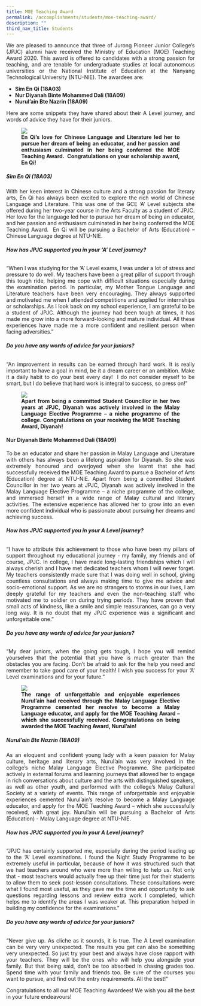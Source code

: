 ```yaml
---
title: MOE Teaching Award
permalink: /accomplishments/students/moe-teaching-award/
description: ""
third_nav_title: Students
---
```

<div align=justify>
<p>
We are pleased to announce that three of Jurong Pioneer Junior College’s (JPJC) alumni have received the Ministry of Education (MOE) Teaching Award 2020. This award is offered to candidates with a strong passion for teaching, and are tenable for undergraduate studies at local autonomous universities or the National Institute of Education at the Nanyang Technological University (NTU-NIE). The awardees are:
<ul>
	<li><strong>Sim En Qi (18A03)</strong></li>
	<li><strong>Nur Diyanah Binte Mohammed Dali (18A09)</strong></li>
	<li><strong>Nurul’ain Bte Nazrin (18A09)</strong></li></p></ul>

<p>
Here are some snippets they have shared about their A Level journey, and words of advice they have for their juniors.</p>

<figure>
<img src="/images/Sim%20En%20Qi_Photo%203.jpeg">
<figcaption><strong>En Qi’s love for Chinese Language and Literature led her to pursue her dream of being an educator, and her passion and enthusiasm culminated in her being conferred the MOE Teaching Award.  Congratulations on your scholarship award, En Qi!</strong></figcaption>
</figure>


<h5><strong>Sim En Qi (18A03)</strong></h5>
<p>
With her keen interest in Chinese culture and a strong passion for literary arts, En Qi has always been excited to explore the rich world of Chinese Language and Literature. This was one of the GCE ‘A’ Level subjects she offered during her two-year course in the Arts Faculty as a student of JPJC. Her love for the language led her to pursue her dream of being an educator, and her passion and enthusiasm culminated in her being conferred the MOE Teaching Award.  En Qi will be pursuing a Bachelor of Arts (Education) – Chinese Language degree at NTU-NIE.</p>

<h6><i><strong>How has JPJC supported you in your ‘A’ Level journey?</strong></i></h6>
<p>
“When I was studying for the ‘A’ Level exams, I was under a lot of stress and pressure to do well. My teachers have been a great pillar of support through this tough ride, helping me cope with difficult situations especially during the examination period. In particular, my Mother Tongue Language and Literature teachers have been very encouraging. They always supported and motivated me when I attended competitions and applied for internships or scholarships. As I look back on my school experience, I am grateful to be a student of JPJC. Although the journey had been tough at times, it has made me grow into a more forward-looking and mature individual. All these experiences have made me a more confident and resilient person when facing adversities.”</p>

<h6><i><strong>Do you have any words of advice for your juniors?</strong></i></h6>
<p>
“An improvement in results can be earned through hard work. It is really important to have a goal in mind, be it a dream career or an ambition. Make it a daily habit to do your best every day!  I do not consider myself to be smart, but I do believe that hard work is integral to success, so press on!”</p>

<figure>
<img src="/images/Nur%20Diyanah_Photo%202.jpg">
<figcaption><strong>Apart from being a committed Student Councillor in her two years at JPJC, Diyanah was actively involved in the Malay Language Elective Programme – a niche programme of the college. Congratulations on your receiving the MOE Teaching Award, Diyanah!</strong></figcaption>
</figure>

<h4><strong>Nur Diyanah Binte Mohammed Dali (18A09)</strong></h4>
<p>
To be an educator and share her passion in Malay Language and Literature with others has always been a lifelong aspiration for Diyanah. So she was extremely honoured and overjoyed when she learnt that she had successfully received the MOE Teaching Award to pursue a Bachelor of Arts (Education) degree at NTU-NIE. Apart from being a committed Student Councillor in her two years at JPJC, Diyanah was actively involved in the Malay Language Elective Programme – a niche programme of the college, and immersed herself in a wide range of Malay cultural and literary activities. The extensive experience has allowed her to grow into an even more confident individual who is passionate about pursuing her dreams and achieving success.</p>

<h6><i><strong>How has JPJC supported you in your A Level journey?</strong></i></h6>
<p>
“I have to attribute this achievement to those who have been my pillars of support throughout my educational journey - my family, my friends and of course, JPJC. In college, I have made long-lasting friendships which I will always cherish and I have met dedicated teachers whom I will never forget. My teachers consistently made sure that I was doing well in school, giving countless consultations and always making time to give me advice and socio-emotional support. As we are no strangers to storms in our lives, I am deeply grateful for my teachers and even the non-teaching staff who motivated me to soldier on during trying periods. They have proven that small acts of kindness, like a smile and simple reassurances, can go a very long way. It is no doubt that my JPJC experience was a significant and unforgettable one.”<p>

<h6><i><strong>Do you have any words of advice for your juniors?</strong></i></h6>
<p>
“My dear juniors, when the going gets tough, I hope you will remind yourselves that the potential that you have is much greater than the obstacles you are facing. Don’t be afraid to ask for the help you need and remember to take good care of your health! I wish you success for your ‘A’ Level examinations and for your future.”</p>

<figure>
<img src="/images/Nurul%20Ain_Photo%201.jpg">
<figcaption><strong>The range of unforgettable and enjoyable experiences Nurul’ain had received through the Malay Language Elective Programme cemented her resolve to become a Malay Language educator, and apply for the MOE Teaching Award – which she successfully received. Congratulations on being awarded the MOE Teaching Award, Nurul’ain!</strong></figcaption>
</figure>

<h5><strong>Nurul’ain Bte Nazrin (18A09)</strong></h5>
<p>
As an eloquent and confident young lady with a keen passion for Malay culture, heritage and literary arts, Nurul’ain was very involved in the college’s niche Malay Language Elective Programme. She participated actively in external forums and learning journeys that allowed her to engage in rich conversations about culture and the arts with distinguished speakers, as well as other youth, and performed with the college’s Malay Cultural Society at a variety of events. This range of unforgettable and enjoyable experiences cemented Nurul’ain’s resolve to become a Malay Language educator, and apply for the MOE Teaching Award – which she successfully received, with great joy. Nurul’ain will be pursuing a Bachelor of Arts (Education) - Malay Language degree at NTU-NIE.</p>

<h6><i><strong>How has JPJC supported you in your A Level journey?</strong></i></h6>
<p>
“JPJC has certainly supported me, especially during the period leading up to the ‘A’ Level examinations. I found the Night Study Programme to be extremely useful in particular, because of how it was structured such that we had teachers around who were more than willing to help us. Not only that - most teachers would actually free up their time just for their students to allow them to seek post-lesson consultations. These consultations were what I found most useful, as they gave me the time and opportunity to ask questions regarding lessons and review extra work I completed, which helps me to identify the areas I was weaker at. This preparation helped in building my confidence for the examinations.”</p>

<h6><i><strong>Do you have any words of advice for your juniors?</strong></i></h6>
<p>
“Never give up. As cliche as it sounds, it is true. The A Level examination can be very very unexpected. The results you get can also be something very unexpected. So just try your best and always have close rapport with your teachers. They will be the ones who will help you alongside your family. But that being said, don't be too absorbed in chasing grades too. Spend time with your family and friends too. Be sure of the courses you want to pursue, and find out the entry requirements. All the best!”</p>

<p>
Congratulations to all our MOE Teaching Awardees! We wish you all the best in your future endeavours!</p>
</div>